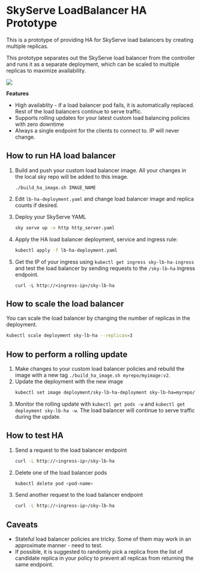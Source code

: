 # SkyServe LoadBalancer HA Prototype

This is a prototype of providing HA for SkyServe load balancers by creating 
multiple replicas.

This prototype separates out the SkyServe load balancer from the controller and 
runs it as a separate deployment, which can be scaled to multiple replicas to 
maximize availability.

<!-- https://docs.google.com/drawings/d/1gzhDiOCGRpF6Oi2nGdqLIsKSCzQBf5aE5zoV37matfg/edit?usp=sharing -->
<img src="https://i.imgur.com/BUw1tYZ.jpeg">

**Features**
* High availablity - if a load balancer pod fails, it is automatically replaced. Rest of the load balancers continue to serve traffic.
* Supports rolling updates for your latest custom load balancing policies with zero downtime
* Always a single endpoint for the clients to connect to. IP will never change.

## How to run HA load balancer

1. Build and push your custom load balancer image. All your changes in the local sky repo will be added to this image.
    ```
    ./build_ha_image.sh IMAGE_NAME
    ```

2. Edit `lb-ha-deployment.yaml` and change load balancer image and replica counts if desired.
3. Deploy your SkyServe YAML
    ```bash
    sky serve up -n http http_server.yaml
    ```
4. Apply the HA load balancer deployment, service and ingress rule:
    ```bash
    kubectl apply -f lb-ha-deployment.yaml
    ```
5. Get the IP of your ingress using `kubectl get ingress sky-lb-ha-ingress` and test the load balancer by sending requests to the `/sky-lb-ha` ingress endpoint.
    ```console
    curl -L http://<ingress-ip>/sky-lb-ha
    ```
   
## How to scale the load balancer

You can scale the load balancer by changing the number of replicas in the deployment.
```bash
kubectl scale deployment sky-lb-ha --replicas=3
```

## How to perform a rolling update

1. Make changes to your custom load balancer policies and rebuild the image with a new tag `./build_ha_image.sh myrepo/myimage:v2`.
2. Update the deployment with the new image
    ```bash
    kubectl set image deployment/sky-lb-ha-deployment sky-lb-ha=myrepo/myimage:v2
    ```
3. Monitor the rolling update with `kubectl get pods -w` and `kubectl get deployment sky-lb-ha -w`. The load balancer will continue to serve traffic during the update.


## How to test HA

1. Send a request to the load balancer endpoint
    ```bash
    curl -L http://<ingress-ip>/sky-lb-ha
    ```
   
2. Delete one of the load balancer pods
    ```bash
    kubectl delete pod <pod-name>
    ```
   
3. Send another request to the load balancer endpoint
    ```bash
    curl -L http://<ingress-ip>/sky-lb-ha
    ```

## Caveats
* Stateful load balancer policies are tricky. Some of them may work in an approximate manner - need to test.
* If possible, it is suggested to randomly pick a replica from the list of candidate replica in your policy to prevent all replicas from returning the same endpoint. 